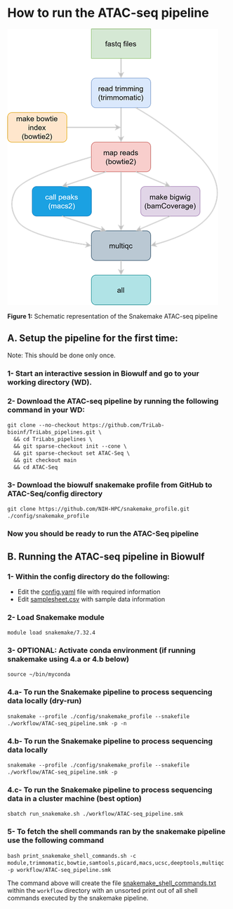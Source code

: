 # How to run the ATAC-seq pipeline 

![](ATAC-seq.png)

**Figure 1:** Schematic representation of the Snakemake ATAC-seq pipeline

## A. Setup the pipeline for the first time:

Note: This should be done only once.

### 1- Start an interactive session in Biowulf and go to your working directory (WD). 

### 2- Download the ATAC-seq pipeline by running the  following command in your WD:
```
git clone --no-checkout https://github.com/TriLab-bioinf/TriLabs_pipelines.git \
  && cd TriLabs_pipelines \
  && git sparse-checkout init --cone \
  && git sparse-checkout set ATAC-Seq \
  && git checkout main
  && cd ATAC-Seq
```

### 3- Download the biowulf snakemake profile from GitHub to ATAC-Seq/config directory
```
git clone https://github.com/NIH-HPC/snakemake_profile.git ./config/snakemake_profile
```

### Now you should be ready to run the ATAC-Seq pipeline 

## B. Running the ATAC-seq pipeline in Biowulf

### 1- Within the config directory do the following:

- Edit the [config.yaml](config/config.yaml) file with required information
- Edit [samplesheet.csv](config/samplesheet.csv) with sample data information

### 2- Load Snakemake module
```
module load snakemake/7.32.4
```

### 3- OPTIONAL: Activate conda environment (if running snakemake using 4.a or 4.b below)
```
source ~/bin/myconda
```

### 4.a- To run the Snakemake pipeline to process sequencing data locally (dry-run)
```
snakemake --profile ./config/snakemake_profile --snakefile ./workflow/ATAC-seq_pipeline.smk -p -n
```

### 4.b- To run the Snakemake pipeline to process sequencing data locally
```
snakemake --profile ./config/snakemake_profile --snakefile ./workflow/ATAC-seq_pipeline.smk -p
```

### 4.c- To run the Snakemake pipeline to process sequencing data in a cluster machine (best option)
```
sbatch run_snakemake.sh ./workflow/ATAC-seq_pipeline.smk
```

### 5- To fetch the shell commands ran by the snakemake pipeline use the following command
```
bash print_snakemake_shell_commands.sh -c module,trimmomatic,bowtie,samtools,picard,macs,ucsc,deeptools,multiqc -p workflow/ATAC-seq_pipeline.smk
```
The command above will create the file [snakemake_shell_commands.txt](workflow/snakemake_shell_commands.txt) within the `workflow` directory with an unsorted print out of all shell commands executed by the snakemake pipeline. 

 
